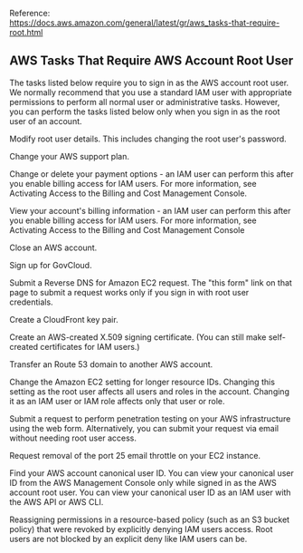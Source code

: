 Reference:\
https://docs.aws.amazon.com/general/latest/gr/aws_tasks-that-require-root.html

## AWS Tasks That Require AWS Account Root User
The tasks listed below require you to sign in as the AWS account root user. We normally recommend that you use a standard IAM user with appropriate permissions to perform all normal user or administrative tasks. However, you can perform the tasks listed below only when you sign in as the root user of an account.

Modify root user details. This includes changing the root user's password.

Change your AWS support plan.

Change or delete your payment options - an IAM user can perform this after you enable billing access for IAM users. For more information, see Activating Access to the Billing and Cost Management Console.

View your account's billing information - an IAM user can perform this after you enable billing access for IAM users. For more information, see Activating Access to the Billing and Cost Management Console

Close an AWS account.

Sign up for GovCloud.

Submit a Reverse DNS for Amazon EC2 request. The "this form" link on that page to submit a request works only if you sign in with root user credentials.

Create a CloudFront key pair.

Create an AWS-created X.509 signing certificate. (You can still make self-created certificates for IAM users.)

Transfer an Route 53 domain to another AWS account.

Change the Amazon EC2 setting for longer resource IDs. Changing this setting as the root user affects all users and roles in the account. Changing it as an IAM user or IAM role affects only that user or role.

Submit a request to perform penetration testing on your AWS infrastructure using the web form. Alternatively, you can submit your request via email without needing root user access.

Request removal of the port 25 email throttle on your EC2 instance.

Find your AWS account canonical user ID. You can view your canonical user ID from the AWS Management Console only while signed in as the AWS account root user. You can view your canonical user ID as an IAM user with the AWS API or AWS CLI.

Reassigning permissions in a resource-based policy (such as an S3 bucket policy) that were revoked by explicitly denying IAM users access. Root users are not blocked by an explicit deny like IAM users can be.
